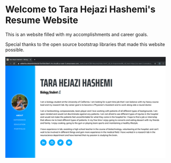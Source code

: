 
# Welcome to Tara Hejazi Hashemi's Resume Website

This is an website filled with my accomplishments and career goals.

Special thanks to the open source bootstrap libraries that made this website possible. 

![my resume website](img/mywebsite.png)